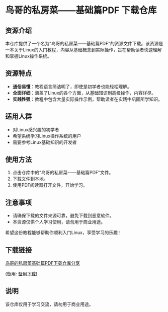 # 鸟哥的私房菜——基础篇PDF 下载仓库

## 资源介绍

本仓库提供了一个名为“鸟哥的私房菜——基础篇PDF”的资源文件下载。该资源是一本关于Linux的入门教程，内容从基础概念到实际操作，旨在帮助读者快速理解和掌握Linux操作系统。

## 资源特点

- **通俗易懂**：教程语言简洁明了，即使是初学者也能轻松理解。
- **全面详细**：涵盖了Linux的各个方面，从基础知识到高级操作，内容详尽。
- **实践性强**：教程中包含大量实际操作示例，帮助读者在实践中巩固所学知识。

## 适用人群

- 对Linux感兴趣的初学者
- 希望系统学习Linux操作系统的用户
- 需要参考Linux基础知识的开发者

## 使用方法

1. 点击仓库中的“鸟哥的私房菜——基础篇PDF”文件。
2. 下载文件到本地。
3. 使用PDF阅读器打开文件，开始学习。

## 注意事项

- 请确保下载的文件来源可靠，避免下载到恶意软件。
- 本资源仅供个人学习使用，请勿用于商业用途。

希望这份教程能够帮助你顺利入门Linux，享受学习的乐趣！

## 下载链接
[鸟哥的私房菜基础篇PDF下载仓库分享](https://pan.quark.cn/s/463394a1942e) 

(备用: [备用下载](https://pan.baidu.com/s/1IF7i3kiUhiZYutC8W9PqxA?pwd=1234))

## 说明

该仓库仅用于学习交流，请勿用于商业用途。
